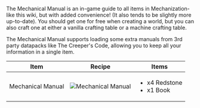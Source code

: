 The Mechanical Manual is an in-game guide to all items in Mechanization- like this wiki, but with added convenience! (It also tends to be slightly more up-to-date). You should get one for free when creating a world, but you can also craft one at either a vanilla crafting table or a machine crafting table.

The Mechanical Manual supports loading some extra manuals from 3rd party datapacks like The Creeper's Code, allowing you to keep all your information in a single item.

| Item | Recipe | Items |
|------|--------|-------|
| Mechanical Manual | ![Mechanical Manual](https://cdn.discordapp.com/attachments/739536694398812230/879172671873617990/mechanical_manual.png) | <ul><li>x4 Redstone</li><li>x1 Book</li></ul>